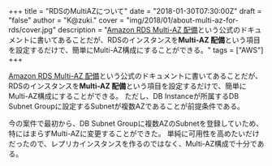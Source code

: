 +++
title = "RDSのMultiAZについて"
date = "2018-01-30T07:30:00Z"
draft = "false"
author = "K@zuki."
cover = "img/2018/01/about-multi-az-for-rds/cover.jpg"
description = "[Amazon RDS Multi-AZ 配備](https://aws.amazon.com/jp/rds/details/multi-az/)という公式のドキュメントに書いてあることだが、RDSのインスタンスを**Multi-AZ 配備**という項目を設定するだけで、簡単にMulti-AZ構成にすることができる。"
tags = ["AWS"]
+++

[Amazon RDS Multi-AZ 配備](https://aws.amazon.com/jp/rds/details/multi-az/)という公式のドキュメントに書いてあることだが、RDSのインスタンスを**Multi-AZ 配備**という項目を設定するだけで、簡単にMulti-AZ構成にすることができる。
ただし、DB Instanceが所属するDB Subnet Groupに設定するSubnetが複数AZであることが前提条件である。

今の案件で最初から、DB Subnet Groupに複数AZのSubnetを登録していため、特にはまらずMulti-AZに変更することができた。
単純に可用性を高めたいだけだったので、レプリカインスタンスを作るのではなく、Multi-AZ構成で十分である。
